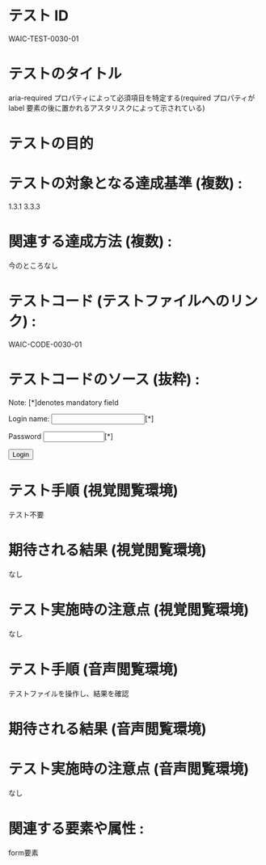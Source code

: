 # テスト ID 
WAIC-TEST-0030-01

# テストのタイトル 
aria-required プロパティによって必須項目を特定する(required プロパティが label 要素の後に置かれるアスタリスクによって示されている)

# テストの目的 


# テストの対象となる達成基準 (複数) :
1.3.1
3.3.3

# 関連する達成方法 (複数) :
今のところなし

# テストコード (テストファイルへのリンク) :
WAIC-CODE-0030-01

# テストコードのソース (抜粋) :
<form action="#" method="post"  id="login1" onsubmit="return errorCheck1()">
  <p>Note: [*]denotes mandatory field</p>
  <p>
    <label for="usrname">Login name: </label>
    <input type="text" name="usrname" id="usrname" aria-required="true"/>[*]
  </p>
  <p>
    <label for="pwd">Password</label>
    <input type="password" name="pwd" id="pwd" size="12" aria-required="true" />[*]
  </p>
  <p>
    <input type="submit" value="Login" id="next_btn" name="next_btn"/>
  </p>

</form>

# テスト手順 (視覚閲覧環境) 
テスト不要

# 期待される結果 (視覚閲覧環境) 
なし

# テスト実施時の注意点 (視覚閲覧環境) 
なし

# テスト手順 (音声閲覧環境) 
テストファイルを操作し、結果を確認

# 期待される結果 (音声閲覧環境) 

# テスト実施時の注意点 (音声閲覧環境) 
なし

# 関連する要素や属性 :
form要素